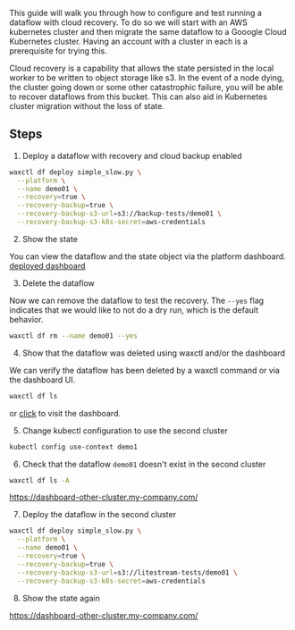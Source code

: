 This guide will walk you through how to configure and test running a dataflow with cloud recovery. To do so we will start with an AWS kubernetes cluster and then migrate the same dataflow to a Gooogle Cloud Kubernetes cluster. Having an account with a cluster in each is a prerequisite for trying this.

Cloud recovery is a capability that allows the state persisted in the local worker to be written to object storage like s3. In the event of a node dying, the cluster going down or some other catastrophic failure, you will be able to recover dataflows from this bucket. This can also aid in Kubernetes cluster migration without the loss of state.

## Steps

1. Deploy a dataflow with recovery and cloud backup enabled

```sh
waxctl df deploy simple_slow.py \
  --platform \
  --name demo01 \
  --recovery=true \
  --recovery-backup=true \
  --recovery-backup-s3-url=s3://backup-tests/demo01 \
  --recovery-backup-s3-k8s-secret=aws-credentials
```

2. Show the state

You can view the dataflow and the state object via the platform dashboard.
[deployed dashboard](https://dashboard.my-company.com/)

3. Delete the dataflow

Now we can remove the dataflow to test the recovery. The `--yes` flag indicates that we would like to not do a dry run, which is the default behavior.

```sh
waxctl df rm --name demo01 --yes
```

4. Show that the dataflow was deleted using waxctl and/or the dashboard

We can verify the dataflow has been deleted by a waxctl command or via the dashboard UI.

```sh
waxctl df ls
```

or [click](https://dashboard.my-company.com/) to visit the dashboard.

5. Change kubectl configuration to use the second cluster

```sh
kubectl config use-context demo1
```

6. Check that the dataflow `demo01` doesn't exist in the second cluster

```sh
waxctl df ls -A
```

https://dashboard-other-cluster.my-company.com/

7. Deploy the dataflow in the second cluster

```sh
waxctl df deploy simple_slow.py \
  --platform \
  --name demo01 \
  --recovery=true \
  --recovery-backup=true \
  --recovery-backup-s3-url=s3://litestream-tests/demo01 \
  --recovery-backup-s3-k8s-secret=aws-credentials
```

8. Show the state again

https://dashboard-other-cluster.my-company.com/
